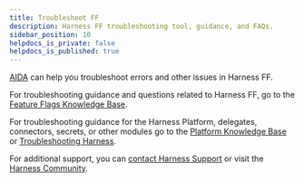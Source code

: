 ```yaml
---
title: Troubleshoot FF
description: Harness FF troubleshooting tool, guidance, and FAQs.
sidebar_position: 10
helpdocs_is_private: false
helpdocs_is_published: true
---
```


[AIDA](./aida.md) can help you troubleshoot errors and other issues in Harness FF.

For troubleshooting guidance and questions related to Harness FF, go to the [Feature Flags Knowledge Base](/kb/feature-flags/harness-feature-flag-faqs.md).

For troubleshooting guidance for the Harness Platform, delegates, connectors, secrets, or other modules go to the [Platform Knowledge Base](https://developer.harness.io/kb/platform) or [Troubleshooting Harness](/docs/troubleshooting/troubleshooting-nextgen.md).

For additional support, you can [contact Harness Support](mailto:support@harness.io) or visit the [Harness Community](https://community.harness.io/).